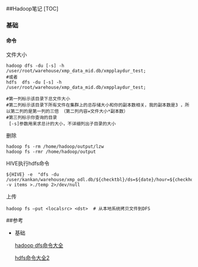 ##Hadoop笔记
[TOC]

### 基础

#### 命令

文件大小

```shell
hadoop dfs -du [-s] -h /user/root/warehouse/xmp_data_mid.db/xmpplaydur_test;
#或者
hdfs  dfs -du [-s] -h /user/root/warehouse/xmp_data_mid.db/xmpplaydur_test;

#第一列标示该目录下总文件大小
#第二列标示该目录下所有文件在集群上的总存储大小和你的副本数相关，我的副本数是3 ，所以第二列的是第一列的三倍 （第二列内容=文件大小*副本数）
#第三列标示你查询的目录
 [-s]参数用来求总计的大小，不详细列出子目录的大小
```

删除

```
hadoop fs -rm /home/hadoop/output/lzw
hadoop fs -rmr /home/hadoop/output
```

HIVE执行hdfs命令

```shell
${HIVE} -e  "dfs -du /user/kankan/warehouse/xmp_odl.db/${checktbl}/ds=${date}/hour=${checkhour}/"|grep -v items >./temp 2>/dev/null
```

上传

```shell
hadoop fs –put <localsrc> <dst>  # 从本地系统拷贝文件到DFS
```



 ##参考

- 基础

  [hadoop dfs命令大全](http://blog.csdn.net/wuwenxiang91322/article/details/22166423)

  [hdfs命令大全2](http://www.aboutyun.com/thread-5603-1-1.html)